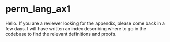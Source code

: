 # perm_lang_ax1

Hello. If you are a reviewer looking for the appendix, please come back in a few days. I will have written an index describing where to go in the codebase to find the relevant definitions and proofs.
